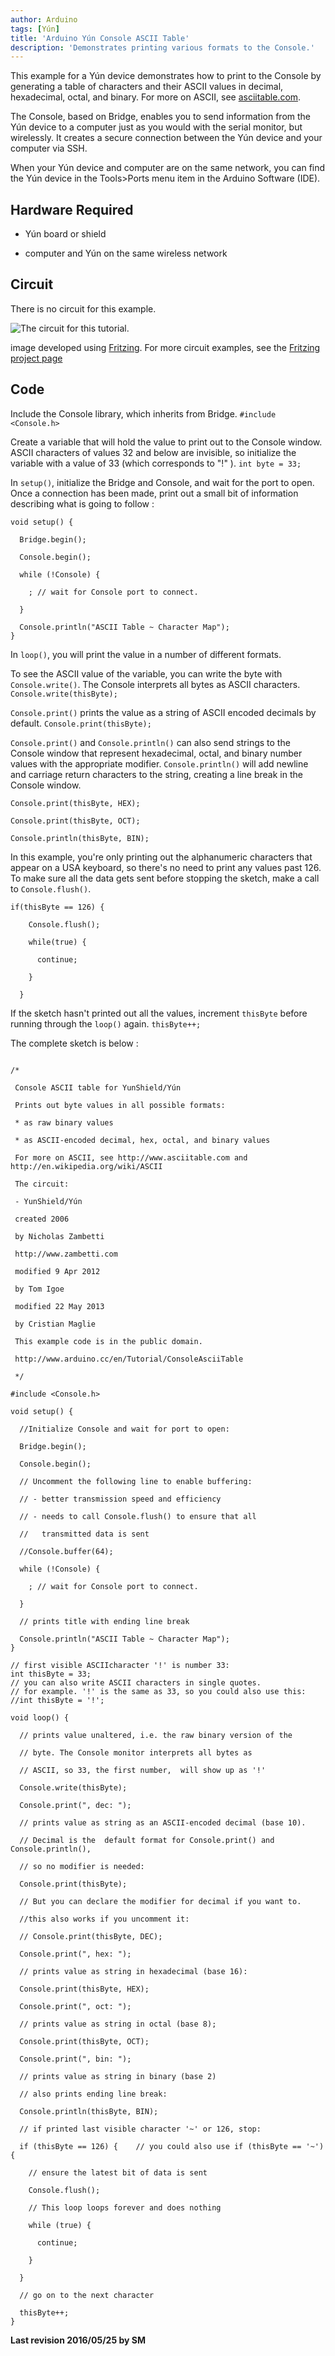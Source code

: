 ```yaml
---
author: Arduino
tags: [Yún]
title: 'Arduino Yún Console ASCII Table'
description: 'Demonstrates printing various formats to the Console.'
---
```


This example for a Yún device demonstrates how to print to the Console by generating a table of characters and their ASCII values in decimal, hexadecimal, octal, and binary. For more on ASCII, see [asciitable.com](http://asciitable.com).

The Console, based on Bridge, enables you to send information from the Yún device to a computer just as you would with the serial monitor, but wirelessly. It creates a secure connection between the Yún device and your computer via SSH.

When your Yún device and computer are on the same network, you can find the Yún device in the Tools>Ports menu item in the Arduino Software (IDE).

## Hardware Required

- Yún board or shield

- computer and Yún on the same wireless network

## Circuit

There is no circuit for this example.

![The circuit for this tutorial.](assets/Yun_Fritzing.png)

image developed using [Fritzing](http://www.fritzing.org). For more circuit examples, see the [Fritzing project page](http://fritzing.org/projects/)

## Code

Include the Console library, which inherits from Bridge.
`#include <Console.h>`

Create a variable that will hold the value to print out to the Console window. ASCII characters of values 32 and below are invisible, so initialize the variable with a value of 33 (which corresponds to "!" ).
`int byte = 33;`

In `setup()`, initialize the Bridge and Console, and wait for the port to open. Once a connection has been made, print out a small bit of information describing what is going to follow :

```arduino
void setup() {

  Bridge.begin();

  Console.begin();

  while (!Console) {

    ; // wait for Console port to connect.

  }

  Console.println("ASCII Table ~ Character Map");
}
```

In `loop()`, you will print the value in a number of different formats.

To see the ASCII value of the variable, you can write the byte with `Console.write()`. The Console interprets all bytes as ASCII characters.
`Console.write(thisByte);`

`Console.print()` prints the value as a string of ASCII encoded decimals by default.
`Console.print(thisByte);`

`Console.print()` and `Console.println()` can also send strings to the Console window that represent hexadecimal, octal, and binary number values with the appropriate modifier. `Console.println()` will add newline and carriage return characters to the string, creating a line break in the Console window.

```arduino
Console.print(thisByte, HEX);

Console.print(thisByte, OCT);

Console.println(thisByte, BIN);
```

In this example, you're only printing out the alphanumeric characters that appear on a USA keyboard, so there's no need to print any values past 126. To make sure all the data gets sent before stopping the sketch, make a call to `Console.flush()`.

```arduino
if(thisByte == 126) {

    Console.flush();

    while(true) {

      continue;

    }

  }
```

If the sketch hasn't printed out all the values, increment `thisByte` before running through the `loop()` again.
`thisByte++;`

The complete sketch is below :

```arduino

/*

 Console ASCII table for YunShield/Yún

 Prints out byte values in all possible formats:

 * as raw binary values

 * as ASCII-encoded decimal, hex, octal, and binary values

 For more on ASCII, see http://www.asciitable.com and http://en.wikipedia.org/wiki/ASCII

 The circuit:

 - YunShield/Yún

 created 2006

 by Nicholas Zambetti

 http://www.zambetti.com

 modified 9 Apr 2012

 by Tom Igoe

 modified 22 May 2013

 by Cristian Maglie

 This example code is in the public domain.

 http://www.arduino.cc/en/Tutorial/ConsoleAsciiTable

 */

#include <Console.h>

void setup() {

  //Initialize Console and wait for port to open:

  Bridge.begin();

  Console.begin();

  // Uncomment the following line to enable buffering:

  // - better transmission speed and efficiency

  // - needs to call Console.flush() to ensure that all

  //   transmitted data is sent

  //Console.buffer(64);

  while (!Console) {

    ; // wait for Console port to connect.

  }

  // prints title with ending line break

  Console.println("ASCII Table ~ Character Map");
}

// first visible ASCIIcharacter '!' is number 33:
int thisByte = 33;
// you can also write ASCII characters in single quotes.
// for example. '!' is the same as 33, so you could also use this:
//int thisByte = '!';

void loop() {

  // prints value unaltered, i.e. the raw binary version of the

  // byte. The Console monitor interprets all bytes as

  // ASCII, so 33, the first number,  will show up as '!'

  Console.write(thisByte);

  Console.print(", dec: ");

  // prints value as string as an ASCII-encoded decimal (base 10).

  // Decimal is the  default format for Console.print() and Console.println(),

  // so no modifier is needed:

  Console.print(thisByte);

  // But you can declare the modifier for decimal if you want to.

  //this also works if you uncomment it:

  // Console.print(thisByte, DEC);

  Console.print(", hex: ");

  // prints value as string in hexadecimal (base 16):

  Console.print(thisByte, HEX);

  Console.print(", oct: ");

  // prints value as string in octal (base 8);

  Console.print(thisByte, OCT);

  Console.print(", bin: ");

  // prints value as string in binary (base 2)

  // also prints ending line break:

  Console.println(thisByte, BIN);

  // if printed last visible character '~' or 126, stop:

  if (thisByte == 126) {    // you could also use if (thisByte == '~') {

    // ensure the latest bit of data is sent

    Console.flush();

    // This loop loops forever and does nothing

    while (true) {

      continue;

    }

  }

  // go on to the next character

  thisByte++;
}
```

**Last revision 2016/05/25 by SM**
